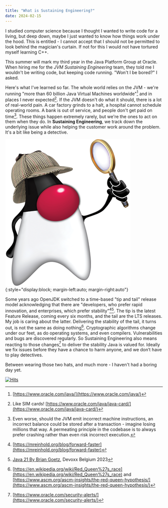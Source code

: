 ```yaml
---
title: "What is Sustaining Engineering?"
date: 2024-02-15
---
```



I studied computer science because I thought I wanted to write code for a living, but deep down, maybe I just wanted to know how things work under the hood. This is entitled - I cannot accept that I should not be permitted to look behind the magician's curtain. If not for this I would not have tortured myself learning C++.

This summer will mark my third year in the Java Platform Group at Oracle. When hiring me for the _JVM Sustaining Engineering_ team, they told me I wouldn't be writing code, but keeping code running. "Won't I be bored?" I asked. 

Here's what I've learned so far. The whole world relies on the JVM - we're running "more than 60 billion Java Virtual Machines worldwide"[^1] and in places I never expected[^2]. 
If the JVM doesn't do what it should, there is a lot of real-world pain. A car factory grinds to a halt, a hospital cannot schedule operating rooms. A bank is out of service, and people don't get paid on time[^3]. These things happen extremely rarely, but we're the ones to act on them when they do. In **Sustaining Engineering**, we track down the underlying issue while also helping the customer work around the problem. It's a bit like being a detective.

![Sherlock Holmes Duke representing Sustaining](/assets/images/sherlock-duke-min.png){:style="display:block; margin-left:auto; margin-right:auto"}

Some years ago OpenJDK switched to a time-based "tip and tail" release model acknowledging that there are "developers, who prefer rapid innovation, and enterprises, which prefer stability"[^4][^5].
The tip is the latest Feature Release, coming every six months, and the tail are the LTS releases. My job is caring about the latter. Delivering the stability of the tail, it turns out, is not the same as doing nothing[^6].
Cryptographic algorithms change under our feet, as do operating systems, and even compilers. Vulnerabilities and bugs are discovered regularly. So Sustaining Engineering also means reacting to those changes[^7] to deliver the stability Java is valued for. Ideally we fix issues before they have a chance to harm anyone, and we don’t have to play detectives.

Between wearing those two hats, and much more - I haven't had a boring day yet.


[^1]: [https://www.oracle.com/java/](https://www.oracle.com/java/)
[^2]: Like SIM cards! [https://www.oracle.com/java/java-card/](https://www.oracle.com/java/java-card/)
[^3]: Even worse, should the JVM emit incorrect machine instructions, an incorrect balance could be stored after a transaction - imagine losing millions that way. A permeating principle in the codebase is to always prefer crashing rather than even risk incorrect execution. 
[^4]: [https://mreinhold.org/blog/forward-faster](https://mreinhold.org/blog/forward-faster)
[^5]: [Java 21 By Brian Goetz](https://youtu.be/eXCx2hW_xNI?feature=shared&t=166), Devoxx Belgium 2023
[^6]: [https://en.wikipedia.org/wiki/Red_Queen%27s_race](https://en.wikipedia.org/wiki/Red_Queen%27s_race) and [https://www.ascm.org/ascm-insights/the-red-queen-hypothesis/](https://www.ascm.org/ascm-insights/the-red-queen-hypothesis/)
[^7]: [https://www.oracle.com/security-alerts/](https://www.oracle.com/security-alerts/)

[![Hits](https://hits.seeyoufarm.com/api/count/incr/badge.svg?url=https%3A%2F%2Fblog.janiuk.se&count_bg=%23963DC8&title_bg=%23555555&icon=&icon_color=%23E7E7E7&title=hits&edge_flat=true)](https://hits.seeyoufarm.com)
